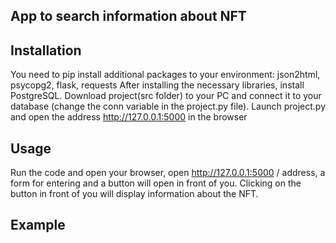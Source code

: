 ## App to search information about NFT


## Installation
You need to pip install additional packages to your environment:
json2html, psycopg2, flask, requests
After installing the necessary libraries, install PostgreSQL.
Download project(src folder) to your PC and connect it to your database (change the conn variable in the project.py file).
Launch project.py and open the address http://127.0.0.1:5000 in the browser

## Usage 
Run the code and open your browser, open http://127.0.0.1:5000 / address, a form for entering and a button will open in front of you. Clicking on the button in front of you will display information about the NFT.

## Example
